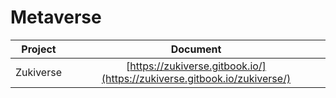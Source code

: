 # Metaverse

|  Project  |                                 Document                                 |
| :-------: | :----------------------------------------------------------------------: |
| Zukiverse | [https://zukiverse.gitbook.io/](https://zukiverse.gitbook.io/zukiverse/) |
